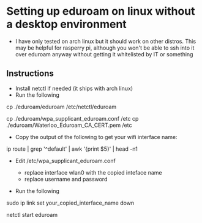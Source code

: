 # Setting up eduroam on linux without a desktop environment
* I have only tested on arch linux but it should work on other distros. This may be helpful for rasperry pi, although you won't be able to ssh into it over eduroam anyway without getting it whitelisted by IT or something

## Instructions
* Install netctl if needed (it ships with arch linux)
* Run the following

cp ./eduroam/eduroam /etc/netctl/eduroam

cp ./eduroam/wpa_supplicant_eduroam.conf /etc
cp ./eduroam/Waterloo_Eduroam_CA_CERT.pem /etc

* Copy the output of the following to get your wifi interface name:

ip route | grep '^default' | awk '{print $5}' | head -n1

* Edit /etc/wpa_supplicant_eduroam.conf
    * replace interface wlan0 with the copied inteface name
    * replace username and password

* Run the following

sudo ip link set your_copied_interface_name down

netctl start eduroam
